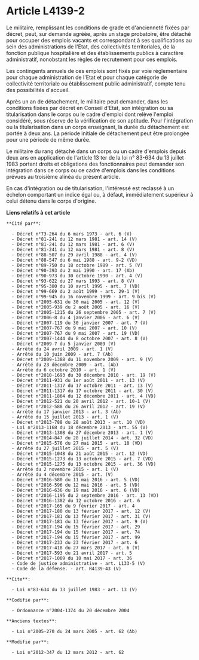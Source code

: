 # Article L4139-2

Le militaire, remplissant les conditions de grade et d'ancienneté fixées par décret, peut, sur demande agréée, après un stage
probatoire, être détaché pour occuper des emplois vacants et correspondant à ses qualifications au sein des administrations
de l'Etat, des collectivités territoriales, de la fonction publique hospitalière et des établissements publics à caractère
administratif, nonobstant les règles de recrutement pour ces emplois. 

Les contingents annuels de ces emplois sont fixés par voie réglementaire pour chaque administration de l'Etat et pour chaque
catégorie de collectivité territoriale ou établissement public administratif, compte tenu des possibilités d'accueil. 

Après un an de détachement, le militaire peut demander, dans les conditions fixées par décret en Conseil d'Etat, son
intégration ou sa titularisation dans le corps ou le cadre d'emploi dont relève l'emploi considéré, sous réserve de la
vérification de son aptitude. Pour l'intégration ou la titularisation dans un corps enseignant, la durée du détachement est
portée à deux ans. La période initiale de détachement peut être prolongée pour une période de même durée. 

Le militaire du rang détaché dans un corps ou un cadre d'emplois depuis deux ans en application de l'article 13 ter de la loi
n° 83-634 du 13 juillet 1983 portant droits et obligations des fonctionnaires peut demander son intégration dans ce corps ou
ce cadre d'emplois dans les conditions prévues au troisième alinéa du présent article. 

En cas d'intégration ou de titularisation, l'intéressé est reclassé à un échelon comportant un indice égal ou, à défaut,
immédiatement supérieur à celui détenu dans le corps d'origine.

**Liens relatifs à cet article**

	**Cité par**:

	  - Décret n°73-264 du 6 mars 1973 - art. 6 (V)
	  - Décret n°81-241 du 12 mars 1981 - art. 14 (V)
	  - Décret n°81-241 du 12 mars 1981 - art. 6 (V)
	  - Décret n°81-241 du 12 mars 1981 - art. 8 (V)
	  - Décret n°88-507 du 29 avril 1988 - art. 4 (V)
	  - Décret n°88-547 du 6 mai 1988 - art. 9-2 (VD)
	  - Décret n°89-750 du 18 octobre 1989 - art. 5 (V)
	  - Décret n°90-393 du 2 mai 1990 - art. 17 (Ab)
	  - Décret n°90-973 du 30 octobre 1990 - art. 4 (V)
	  - Décret n°93-622 du 27 mars 1993 - art. 8 (V)
	  - Décret n°95-380 du 10 avril 1995 - art. 7 (VD)
	  - Décret n°99-669 du 2 août 1999 - art. 29-1 (V)
	  - Décret n°99-945 du 16 novembre 1999 - art. 9 bis (V)
	  - Décret n°2005-631 du 30 mai 2005 - art. 12 (V)
	  - Décret n°2005-939 du 2 août 2005 - art. 16 (V)
	  - Décret n°2005-1215 du 26 septembre 2005 - art. 7 (V)
	  - Décret n°2006-8 du 4 janvier 2006 - art. 6 (V)
	  - Décret n°2007-119 du 30 janvier 2007 - art. 7 (V)
	  - Décret n°2007-767 du 9 mai 2007 - art. 10 (V)
	  - Décret n°2007-767 du 9 mai 2007 - art. 19 (VD)
	  - Décret n°2007-1444 du 8 octobre 2007 - art. 8 (V)
	  - Décret n°2009-7 du 5 janvier 2009 (V)
	  - Arrêté du 24 avril 2009 - art. 1 (V)
	  - Arrêté du 10 juin 2009 - art. 7 (Ab)
	  - Décret n°2009-1388 du 11 novembre 2009 - art. 9 (V)
	  - Arrêté du 23 décembre 2009 - art. (Ab)
	  - Arrêté du 6 octobre 2010 - art. 1 (V)
	  - Décret n°2010-1693 du 30 décembre 2010 - art. 19 (V)
	  - Décret n°2011-931 du 1er août 2011 - art. 13 (V)
	  - Décret n°2011-1317 du 17 octobre 2011 - art. 13 (V)
	  - Décret n°2011-1317 du 17 octobre 2011 - art. 30 (V)
	  - Décret n°2011-1864 du 12 décembre 2011 - art. 4 (VD)
	  - Décret n°2012-521 du 20 avril 2012 - art. 10-1 (V)
	  - Décret n°2012-588 du 26 avril 2012 - art. 19 (V)
	  - Arrêté du 17 janvier 2013 - art. 3 (Ab)
	  - Arrêté du 15 juillet 2013 - art. 1 (V)
	  - Décret n°2013-788 du 28 août 2013 - art. 10 (VD)
	  - Loi n°2013-1168 du 18 décembre 2013 - art. 55 (V)
	  - Décret n°2013-1308 du 27 décembre 2013 - art. 1 (V)
	  - Décret n°2014-847 du 28 juillet 2014 - art. 32 (VD)
	  - Décret n°2015-576 du 27 mai 2015 - art. 10 (VD)
	  - Arrêté du 27 juillet 2015 - art. 5 (V)
	  - Décret n°2015-1048 du 21 août 2015 - art. 12 (VD)
	  - Décret n°2015-1273 du 13 octobre 2015 - art. 7 (VD)
	  - Décret n°2015-1275 du 13 octobre 2015 - art. 36 (VD)
	  - Arrêté du 2 novembre 2015 - art. 1 (V)
	  - Arrêté du 4 décembre 2015 - art. (V)
	  - Décret n°2016-580 du 11 mai 2016 - art. 5 (VD)
	  - Décret n°2016-596 du 12 mai 2016 - art. 5 (VD)
	  - Décret n°2016-636 du 19 mai 2016 - art. 6 (VD)
	  - Décret n°2016-1195 du 2 septembre 2016 - art. 13 (VD)
	  - Décret n°2016-1382 du 12 octobre 2016 - art. 6
	  - Décret n°2017-165 du 9 février 2017 - art. 4
	  - Décret n°2017-180 du 13 février 2017 - art. 12 (V)
	  - Décret n°2017-181 du 13 février 2017 - art. 31 (V)
	  - Décret n°2017-181 du 13 février 2017 - art. 9 (V)
	  - Décret n°2017-194 du 15 février 2017 - art. 29
	  - Décret n°2017-194 du 15 février 2017 - art. 74
	  - Décret n°2017-194 du 15 février 2017 - art. 99
	  - Décret n°2017-233 du 23 février 2017 - art. 6
	  - Décret n°2017-418 du 27 mars 2017 - art. 6 (V)
	  - Décret n°2017-593 du 21 avril 2017 - art. 5
	  - Décret n°2017-1009 du 10 mai 2017 - art. 36
	  - Code de justice administrative - art. L133-5 (V)
	  - Code de la défense. - art. R4139-43 (V)

	**Cite**:

	  - Loi n°83-634 du 13 juillet 1983 - art. 13 (V)

	**Codifié par**:

	  - Ordonnance n°2004-1374 du 20 décembre 2004

	**Anciens textes**:

	  - Loi n°2005-270 du 24 mars 2005 - art. 62 (Ab)

	**Modifié par**:

	  - Loi n°2012-347 du 12 mars 2012 - art. 62

